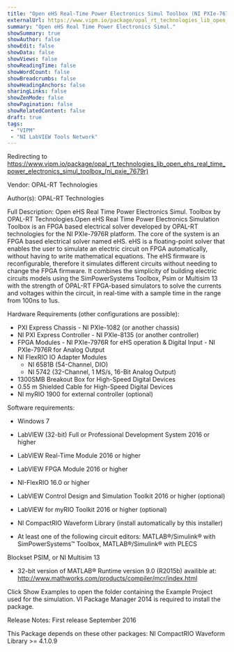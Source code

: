 ```yaml
---
title: "Open eHS Real-Time Power Electronics Simul Toolbox (NI PXIe-7679R)"
externalUrl: https://www.vipm.io/package/opal_rt_technologies_lib_open_ehs_real_time_power_electronics_simul_toolbox_(ni_pxie_7679r)
summary: "Open eHS Real Time Power Electronics Simul."
showSummary: true
showAuthor: false
showEdit: false
showData: false
showViews: false
showReadingTime: false
showWordCount: false
showBreadcrumbs: false
showHeadingAnchors: false
sharingLinks: false
showZenMode: false
showPagination: false
showRelatedContent: false
draft: true
tags:
 - "VIPM"
 - "NI LabVIEW Tools Network"
---
```


Redirecting to https://www.vipm.io/package/opal_rt_technologies_lib_open_ehs_real_time_power_electronics_simul_toolbox_(ni_pxie_7679r)

Vendor: OPAL-RT Technologies

Author(s): OPAL-RT Technologies
 
Full Description:
Open eHS Real Time Power Electronics Simul. Toolbox by OPAL-RT Technologies.Open eHS Real Time Power Electronics Simulation Toolbox is an FPGA based electrical solver developed by OPAL-RT technologies for the NI PXIe-7976R platform. The core of the system is an FPGA based electrical solver named eHS. eHS is a floating-point solver that enables the user to simulate an electric circuit on FPGA automatically, without having to write mathematical equations. The eHS firmware is reconfigurable, therefore it simulates different circuits without needing to change the FPGA firmware. It combines the simplicity of building electric circuits models using the SimPowerSystems Toolbox, Psim or Multisim 13 with the strength of OPAL-RT FPGA-based simulators to solve the currents and voltages within the circuit, in real-time with a sample time in the range from 100ns to 1us.

Hardware Requirements (other configurations are possible):
- PXI Express Chassis
      - NI PXIe-1082 (or another chassis)
- NI PXI Express Controller 
      - NI PXIe-8135 (or another controller)
- FPGA Modules
      - NI PXIe-7976R for eHS operation & Digital Input
      - NI PXIe-7976R for Analog Output
 - NI FlexRIO IO Adapter Modules
      - NI 6581B (54-Channel, DIO)
      - NI 5742 (32-Channel, 1 MS/s, 16-Bit Analog Output)
-	1300SMB Breakout Box for High-Speed Digital Devices
-	0.55 m Shielded Cable for High-Speed Digital Devices           
-	NI myRIO 1900 for external controller (optional)

Software requirements:
-	Windows 7
- LabVIEW (32-bit) Full or Professional Development System 2016 or higher
-	LabVIEW Real-Time Module 2016 or higher 
-	LabVIEW FPGA Module 2016 or higher 
-	NI-FlexRIO 16.0 or higher
- LabVIEW Control Design and Simulation Toolkit 2016 or higher (optional)
-	LabVIEW for myRIO Toolkit 2016 or higher (optional)
-	NI CompactRIO Waveform Library (install automatically by this installer)

- At least one of the following circuit editors: MATLAB®/Simulink® with SimPowerSystems™ Toolbox, MATLAB®/Simulink® with PLECS 

Blockset  PSIM, or NI Multisim 13
-	32-bit version of MATLAB® Runtime version 9.0 (R2015b) availible at:
     http://www.mathworks.com/products/compiler/mcr/index.html

Click Show Examples to open the folder containing the Example Project used for the simulation.
VI Package Manager 2014 is required to install the package.

Release Notes:
First release  September 2016

This Package depends on these other packages:
NI CompactRIO Waveform Library >= 4.1.0.9